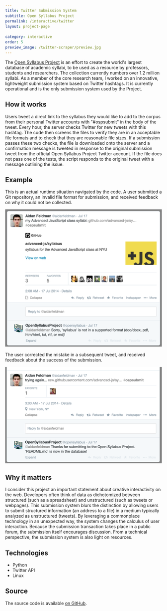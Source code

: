 ```yaml
---
title: Twitter Submission System
subtitle: Open Syllabus Project
permalink: /interactive/twitter
layout: project-page

category: interactive
order: 5
preview_image: /twitter-scraper/preview.jpg
---
```


The [Open Syllabus Project](http://opensyllabusproject.org/) is an effort to
create the world's largest database of academic syllabi, to be used as a
resource by professors, students and researchers. The collection currently
numbers over 1.2 million syllabi. As a member of the core research team, I
worked on an innovative, lightweight submission system based on Twitter
hashtags. It is currently operational and is the only submission system used by
the Project.

## How it works

Users tweet a direct link to the syllabus they would like to add to the corpus
from their personal Twitter accounts with "#ospsubmit" in the body of the
tweet. Every hour, the server checks Twitter for new tweets with this hashtag.
The code then screens the files to verify they are in an acceptable file
formats and to check that they are reasonable file sizes. If a submission
passes these two checks, the file is downloaded onto the server and a
confirmation message is tweeted in response to the original submission tweet
from the official Open Syllabus Project Twitter account. If the file does not
pass one of the tests, the script responds to the original tweet with a message
outlining the issue.

## Example

This is an actual runtime situation navigated by the code. A user submitted a
Git repository, an invalid file format for submission, and received feedback on
why it could not be collected.

![Error](/assets/images/portfolio/twitter-scraper/error.png)

The user corrected the mistake in a subsequent tweet, and received feedback
about the success of the submission.

![Success](/assets/images/portfolio/twitter-scraper/success.png)

## Why it matters

I consider this project an important statement about creative interactivity on
the web. Developers often think of data as dichotomized between structured
(such as a spreadsheet) and unstructured (such as tweets or webpages). This
submission system blurs the distinction by allowing users to submit structured
information (an address to a file) in a medium typically analyzed as
unstructured (tweets). By leveraging a commonplace technology in an unexpected
way, the system changes the calculus of user interaction. Because the
submission transaction takes place in a public forum, the submission itself
encourages discussion. From a technical perspective, the submission system is
also light on resources.

## Technologies
- Python
- Twitter API
- Linux

## Source
The source code is available [on GitHub](https://github.com/opensyllabus/tweet-ingest).